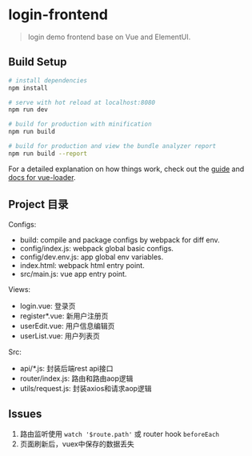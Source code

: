 # login-frontend

> login demo frontend base on Vue and ElementUI.

## Build Setup

```sh
# install dependencies
npm install

# serve with hot reload at localhost:8080
npm run dev

# build for production with minification
npm run build

# build for production and view the bundle analyzer report
npm run build --report
```

For a detailed explanation on how things work, check out the [guide](http://vuejs-templates.github.io/webpack/) and [docs for vue-loader](http://vuejs.github.io/vue-loader).

## Project 目录

Configs:

- build: compile and package configs by webpack for diff env.
- config/index.js: webpack global basic configs.
- config/dev.env.js: app global env variables.
- index.html: webpack html entry point.
- src/main.js: vue app entry point.

Views:

- login.vue: 登录页
- register*.vue: 新用户注册页
- userEdit.vue: 用户信息编辑页
- userList.vue: 用户列表页

Src:

- api/*.js: 封装后端rest api接口
- router/index.js: 路由和路由aop逻辑
- utils/request.js: 封装axios和请求aop逻辑

## Issues

1. 路由监听使用 `watch '$route.path'` 或 router hook `beforeEach`
2. 页面刷新后，vuex中保存的数据丢失

